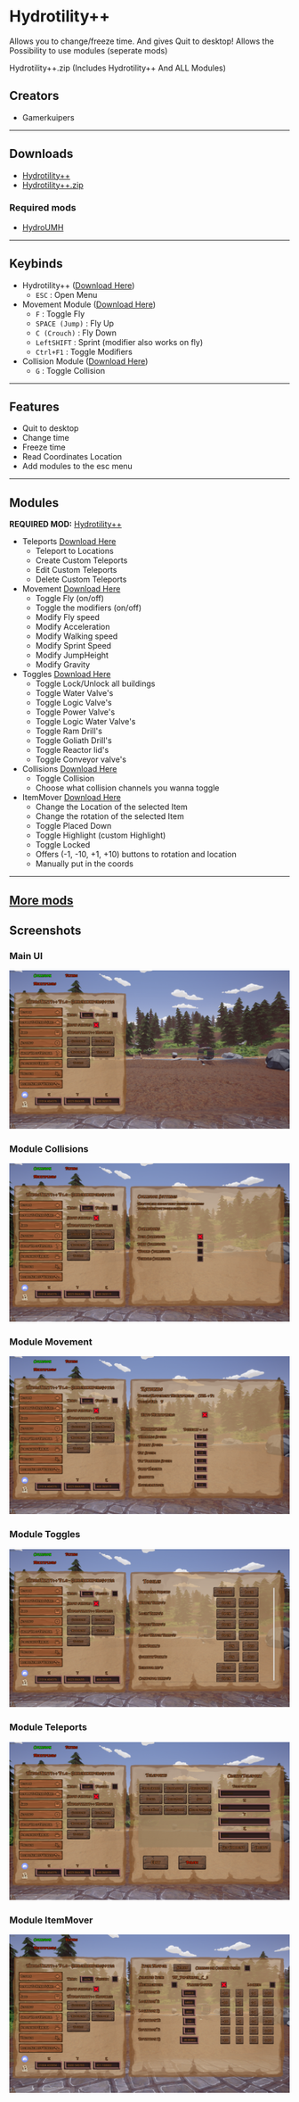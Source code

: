 # Hydrotility++

Allows you to change/freeze time. And gives Quit to desktop! Allows the Possibility to use modules (seperate mods)

Hydrotility++.zip (Includes Hydrotility++ And ALL Modules)

## Creators

- Gamerkuipers

-----------

## Downloads

- [Hydrotility++](https://github.com/Gamerkuipers/Hydroneer-Modding/raw/main/Hydrotility++/500-Hydrotility++_P.pak)
- [Hydrotility++.zip](https://github.com/Gamerkuipers/Hydroneer-Modding/raw/main/Hydrotility++/Hydrotility++_Complete.zip)

### Required mods

- [HydroUMH](https://github.com/RHlNO/HydroneerModding/raw/main/Release%20Mods/501-HydroUMH_P.pak)

-----------

## Keybinds

- Hydrotility++ ([Download Here](https://github.com/Gamerkuipers/Hydroneer-Modding/raw/main/Hydrotility++/500-Hydrotility++_P.pak))
  - `ESC` : Open Menu
- Movement Module ([Download Here](https://github.com/Gamerkuipers/Hydroneer-Modding/raw/main/Hydrotility++/Modules/500-ModuleMovement_P.pak))
  - `F` : Toggle Fly
  - `SPACE (Jump)` : Fly Up
  - `C (Crouch)` : Fly Down
  - `LeftSHIFT` : Sprint (modifier also works on fly)
  - `Ctrl+F1` : Toggle Modifiers
- Collision Module ([Download Here](https://github.com/Gamerkuipers/Hydroneer-Modding/raw/main/Hydrotility++/Modules/500-ModuleCollision_P.pak))
  - `G` : Toggle Collision

-----------

## Features

- Quit to desktop
- Change time
- Freeze time
- Read Coordinates Location
- Add modules to the esc menu

-----------

## Modules

**REQUIRED MOD:** [Hydrotility++](https://github.com/Gamerkuipers/Hydroneer-Modding/raw/main/Hydrotility++/500-Hydrotility++_P.pak)

- Teleports [Download Here](https://github.com/Gamerkuipers/Hydroneer-Modding/raw/main/Hydrotility++/Modules/500-ModuleTeleport_P.pak)
  - Teleport to Locations
  - Create Custom Teleports
  - Edit Custom Teleports
  - Delete Custom Teleports
- Movement [Download Here](https://github.com/Gamerkuipers/Hydroneer-Modding/raw/main/Hydrotility++/Modules/500-ModuleMovement_P.pak)
  - Toggle Fly (on/off)
  - Toggle the modifiers (on/off)
  - Modify Fly speed
  - Modify Acceleration
  - Modify Walking speed
  - Modify Sprint Speed
  - Modify JumpHeight
  - Modify Gravity
- Toggles [Download Here](https://github.com/Gamerkuipers/Hydroneer-Modding/raw/main/Hydrotility++/Modules/500-ModuleToggles_P.pak)
  - Toggle Lock/Unlock all buildings
  - Toggle Water Valve's
  - Toggle Logic Valve's
  - Toggle Power Valve's
  - Toggle Logic Water Valve's
  - Toggle Ram Drill's
  - Toggle Goliath Drill's
  - Toggle Reactor lid's
  - Toggle Conveyor valve's
- Collisions [Download Here](https://github.com/Gamerkuipers/Hydroneer-Modding/raw/main/Hydrotility++/Modules/500-ModuleCollisions_P.pak)
  - Toggle Collision
  - Choose what collision channels you wanna toggle
- ItemMover [Download Here](https://github.com/Gamerkuipers/Hydroneer-Modding/raw/main/Hydrotility++/Modules/500-ModuleItemMover_P.pak)
  - Change the Location of the selected Item
  - Change the rotation of the selected Item
  - Toggle Placed Down
  - Toggle Highlight (custom Highlight)
  - Toggle Locked
  - Offers (-1, -10, +1, +10) buttons to rotation and location
  - Manually put in the coords

-----------

## [More mods](../../../)

## Screenshots

### Main UI

![Main UI](./img/Hydrotility++_Main.png)

### Module Collisions

![Module Collisions](./img/Hydrotility++_Collisions.png)

### Module Movement

![Module Collisions](./img/Hydrotility++_Movement.png)

### Module Toggles

![Module Collisions](./img/Hydrotility++_Toggles.png)

### Module Teleports

![Module Collisions](./img/Hydrotility++_Teleports.png)

### Module ItemMover

![Module ItemMover](./img/Hydrotility++_ItemMover.png)
